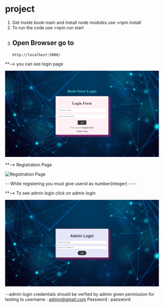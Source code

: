 # project

1.  Get inside book-main and install node modules
    use >npm install
2.  To run the code
    use >npm run start
3.  ## Open Browser go to
        http://localhost:5000/

\*\*--> you can see login page

![Login Page](Login_Page.png)

\*\*--> Registration Page

![Registration Page](https://github.com/Sudarshan944/Book-Store/assets/88623298/adb050ea-6c9f-426e-88bd-3072940d820b)

-- While registering you must give userid as number(integer) ----

\*\*--> To see admin login click on admin login

![Alt text](Admin_Login_Page.png)

--admin login credentials should be verfied by admin given permission for testing to
username : admin@gmail.com
Password : password
